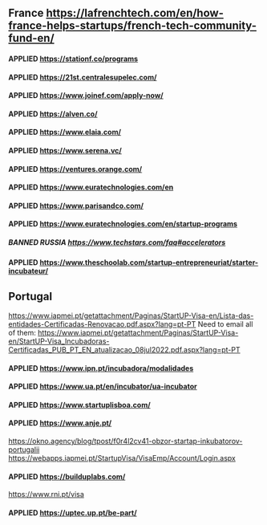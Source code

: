 


## France https://lafrenchtech.com/en/how-france-helps-startups/french-tech-community-fund-en/

#### APPLIED https://stationf.co/programs
#### APPLIED https://21st.centralesupelec.com/
#### APPLIED https://www.joinef.com/apply-now/

#### APPLIED https://alven.co/
#### APPLIED https://www.elaia.com/
#### APPLIED https://www.serena.vc/
#### APPLIED https://ventures.orange.com/
#### APPLIED https://www.euratechnologies.com/en
#### APPLIED https://www.parisandco.com/
#### APPLIED https://www.euratechnologies.com/en/startup-programs
##### BANNED RUSSIA https://www.techstars.com/faq#accelerators
#### APPLIED https://www.theschoolab.com/startup-entrepreneuriat/starter-incubateur/



## Portugal

https://www.iapmei.pt/getattachment/Paginas/StartUP-Visa-en/Lista-das-entidades-Certificadas-Renovacao.pdf.aspx?lang=pt-PT
Need to email all of them: https://www.iapmei.pt/getattachment/Paginas/StartUP-Visa-en/StartUP-Visa_Incubadoras-Certificadas_PUB_PT_EN_atualizacao_08jul2022.pdf.aspx?lang=pt-PT
#### APPLIED https://www.ipn.pt/incubadora/modalidades
#### APPLIED https://www.ua.pt/en/incubator/ua-incubator
#### APPLIED https://www.startuplisboa.com/
#### APPLIED https://www.anje.pt/
https://okno.agency/blog/tpost/f0r4l2cv41-obzor-startap-inkubatorov-portugalii
https://webapps.iapmei.pt/StartupVisa/VisaEmp/Account/Login.aspx
#### APPLIED https://builduplabs.com/
https://www.rni.pt/visa
#### APPLIED https://uptec.up.pt/be-part/
